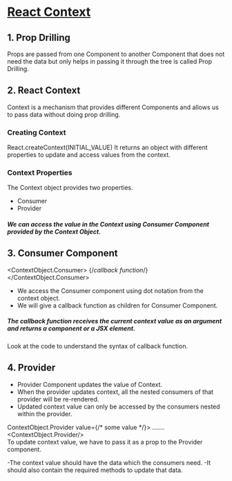 # [React Context](https://sspwindowsapp.ccbp.tech/)

## 1. Prop Drilling
Props are passed from one Component to another Component that does not need the data but only helps in passing it through the tree is called Prop Drilling.

## 2. React Context
Context is a mechanism that provides different Components and allows us to pass data without doing prop drilling.

### Creating Context
React.createContext(INITIAL_VALUE)
It returns an object with different properties to update and access values from the context.

### Context Properties
The Context object provides two properties.

 - Consumer
 - Provider </br>
##### We can access the value in the Context using Consumer Component provided by the Context Object.

## 3. Consumer Component

<ContextObject.Consumer>
  {/*callback function*/}
</ContextObject.Consumer>

- We access the Consumer component using dot notation from the context object.
- We will give a callback function as children for Consumer Component.
##### The callback function receives the current context value as an argument and returns a component or a JSX element.
Look at the code to understand the syntax of callback function.

## 4. Provider
- Provider Component updates the value of Context.
- When the provider updates context, all the nested consumers of that provider will be re-rendered.
- Updated context value can only be accessed by the consumers nested within the provider. <br/>

ContextObject.Provider value={/* some value */}>
   .......
<ContextObject.Provider/><br/>
To update context value, we have to pass it as a prop to the Provider component.

-The context value should have the data which the consumers need.
-It should also contain the required methods to update that data.
